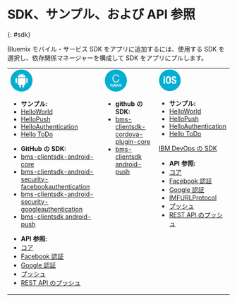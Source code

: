 # SDK、サンプル、および API 参照
{: #sdk}

Bluemix モバイル・サービス SDK をアプリに追加するには、使用する SDK を選択し、依存関係マネージャーを構成して SDK をアプリにプルします。

<table id="sdk__sdk-table-mbaas" class="mobile-dl"><tbody><tr class="doc-tr-even"><td><img src="images/Droid_SDK_icon.png" alt="Android">
<!---
<p class="cta"><a href="/docs/starters/mobilefirst/gettingstarted/android_existingproject.html#setup_sdk_gradle">Get SDK</a></p>
--->

<ul><li><strong>サンプル:</strong></li>
<li><a href="gettingstarted/android.html">HelloWorld</a></li>
<li><a href="https://github.com/ibm-bluemix-mobile-services/bms-samples-android-hellopush" rel="external" title="(新しいタブまたはウィンドウで開く)" target="_blank">HelloPush</a>
</li>
<li><a href="https://github.com/ibm-bluemix-mobile-services/bms-samples-android-helloauthentication" rel="external" title="(新しいタブまたはウィンドウで開く)" target="_blank">HelloAuthentication</a>
</li>
<li><a href="https://github.com/ibm-bluemix-mobile-services/bms-samples-android-hellotodo" rel="external" title="(新しいタブまたはウィンドウで開く)" target="_blank">Hello ToDo</a></li>

</ul>

<ul><li><strong>GitHub の SDK:</strong></li>
<li><a href="https://github.com/ibm-bluemix-mobile-services/bms-clientsdk-android-core" rel="external" title="(新しいタブまたはウィンドウで開く)" target="_blank">bms-clientsdk-android-core</a></li>
<li><a href="https://github.com/ibm-bluemix-mobile-services/bms-clientsdk-android-security-facebookauthentication" rel="external" title="(新しいタブまたはウィンドウで開く)" target="_blank">bms-clientsdk-android-security-facebookauthentication</a></li>
<li><a href="https://github.com/ibm-bluemix-mobile-services/bms-clientsdk-android-security-googleauthentication" rel="external" title="(新しいタブまたはウィンドウで開く)" target="_blank">bms-clientsdk-android-security-googleauthentication</a></li>
<li><a href="https://github.com/ibm-bluemix-mobile-services/bms-clientsdk-android-push" rel="external" title="(新しいタブまたはウィンドウで開く)" target="_blank">bms-clientsdk android-push</a></li>
</ul>
<ul>
<li><strong>API 参照:</strong></li>
<li><a href="https://www.{DomainName}/docs/api/content/api/mobilefirst/android/core-api-doc/overview-summary.html" rel="external" title="(新しいタブまたはウィンドウで開く)" target="_blank">コア</a></li>
<li><a href="https://www.{DomainName}/docs/api/content/api/mobilefirst/android/facebook-api-doc/index.html" rel="external" title="(新しいタブまたはウィンドウで開く)" target="_blank">Facebook 認証</a></li>
<li><a href="https://www.{DomainName}/docs/api/content/api/mobilefirst/android/google-api-doc/index.html" rel="external" title="(新しいタブまたはウィンドウで開く)" target="_blank">Google 認証</a></li>
<li><a href="https://www.{DomainName}/docs/api/content/api/mobilefirst/android/push-api-doc/overview-summary.html" rel="external" title="(新しいタブまたはウィンドウで開く)" target="_blank">プッシュ</a></li>
<li><a href="https://www.{DomainName}/docs/api/content/api/mobilefirst/android/push-api-doc/overview-summary.html" rel="external" title="(新しいタブまたはウィンドウで開く)" target="_blank">REST API のプッシュ</a></li>
</ul>
</td><td valign="top"><img src="images/cdova_sdk_icon.png" alt="cordova">
<!---
<p class="cta"><a href="test">Get SDK</a></p>
--->
<!---
<ul><li><strong>Samples:</strong></li>
<li><a href="gettingstarted/cordova.html">HelloWorld</a></li>
-->
</ul>

<ul><li><strong>github の SDK:</strong></li>
<li><a href="https://github.com/ibm-bluemix-mobile-services/bms-clientsdk-cordova-plugin-core" rel="external" title="(新しいタブまたはウィンドウで開く)" target="_blank">bms-clientsdk-cordova-plugin-core</a></li>
<li><a href="https://github.com/ibm-bluemix-mobile-services/bms-clientsdk-cordova-plugin-push" rel="external" title="(新しいタブまたはウィンドウで開く)" target="_blank">bms-clientsdk android-push</a></li>
</ul>

</td>
<td valign="top"><img src="images/iOS_SDK_icon.png" alt="ios">

<!---
<p class="cta"><a href="/docs/starters/mobilefirst/gettingstarted/existingproject.html#setup_sdk_cocoapods">Get
SDK</a></p> --->

<ul><li><strong>サンプル:</strong></li>
<li><a href="gettingstarted/ios.html">HelloWorld</a></li>
<li><a href="https://github.com/ibm-bluemix-mobile-services/bms-samples-ios-hellopush" rel="external" title="(新しいタブまたはウィンドウで開く)" target="_blank">HelloPush</a>
</li>
<li><a href="https://github.com/ibm-bluemix-mobile-services/bms-samples-ios-helloauthentication" rel="external" title="(新しいタブまたはウィンドウで開く)" target="_blank">HelloAuthentication</a>
</li>
<li><a href="https://github.com/ibm-bluemix-mobile-services/bms-samples-ios-hellotodo" rel="external" title="(新しいタブまたはウィンドウで開く)" target="_blank">Hello ToDo</a></li>
</ul>

<p class="devops"><a href="https://hub.jazz.net/git/bluemixmobilesdk/imf-ios-sdk/archive?revstr=master">IBM DevOps の SDK</a></p>
<ul>
<li><strong>API 参照:</strong></li>
<li><a href="https://www.{DomainName}/docs/api/content/api/mobilefirst/ios/IMFCore_api-doc/html/index.html" rel="external" title="(新しいタブまたはウィンドウで開く)" target="_blank">コア</a></li>
<li><a href="https://www.{DomainName}/docs/api/content/api/mobilefirst/ios/IMFFacebookAuthentication_api-doc/html/index.html" rel="external" title="(新しいタブまたはウィンドウで開く)" target="_blank">Facebook 認証</a></li>
<li><a href="https://www.{DomainName}/docs/api/content/api/mobilefirst/ios/IMFGoogleAuthentication_api-doc/html/index.html" rel="external" title="(新しいタブまたはウィンドウで開く)" target="_blank">Google 認証</a></li>
<li><a href="https://www.{DomainName}/docs/api/content/api/mobilefirst/ios/IMFURLProtocol_api-doc/html/index.html" rel="external" title="(新しいタブまたはウィンドウで開く)" target="_blank">IMFURLProtocol</a></li>
<li><a href="https://www.{DomainName}/docs/api/content/api/mobilefirst/ios/IMFPush_api-doc/html/index.html" rel="external" title="(新しいタブまたはウィンドウで開く)" target="_blank">プッシュ</a></li>
<li><a href="https://www.{DomainName}/docs/api/content/api/mobilefirst/android/push-api-doc/overview-summary.html" rel="external" title="(新しいタブまたはウィンドウで開く)" target="_blank">REST API のプッシュ</a></li>
</ul>
</td>
</tr>
</tbody>
</table>
